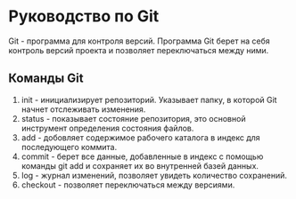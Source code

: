 # Руководство по Git
Git - программа для контроля версий. Программа Git берет на себя контроль версий проекта и позволяет переключаться между ними.
## Команды Git
1. init - инициализирует репозиторий. Указывает папку, в которой Git начнет отслеживать изменения.
2. status - показывает состояние репозитория, это основной инструмент определения состояния файлов.
3. add - добовляет содержимое рабочего каталога в индекс для последующего коммита. 
4. commit - берет все данные, добавленные в индекс с помощью команды git add и сохраняет их во внутренней базей данных.
5. log - журнал изменений, позволяет увидеть количество сохранений.
6. cheсkout - позволяет переключаться между версиями. 